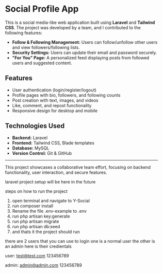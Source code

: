 # Social Profile App

This is a social media-like web application built using **Laravel** and **Tailwind CSS**. The project was developed by a team, and I contributed to the following features:

- **Follow & Following Management:** Users can follow/unfollow other users and view followers/following lists.
- **Security Settings:** Users can update their email and password securely.
- **"For You" Page:** A personalized feed displaying posts from followed users and suggested content.

## Features

- User authentication (login/register/logout)
- Profile pages with bio, followers, and following counts
- Post creation with text, images, and videos
- Like, comment, and repost functionality
- Responsive design for desktop and mobile

## Technologies Used

- **Backend:** Laravel
- **Frontend:** Tailwind CSS, Blade templates
- **Database:** MySQL
- **Version Control:** Git & GitHub

---

This project showcases a collaborative team effort, focusing on backend functionality, user interaction, and secure features.

laravel project setup will be here in the future

steps on how to run the project

1. open terminal and navigate to Y-Social
2. run composer install
3. Rename the file .env-example to .env
4. run php artisan key:generate
5. run php artisan migrate
6. run php artisan db:seed
7. and thats it the project should run

there are 2 users that you can use to login one is a normal user the other is an admin
here is their credientals

user:
test@test.com
123456789

admin:
admin@admin.com
123456789